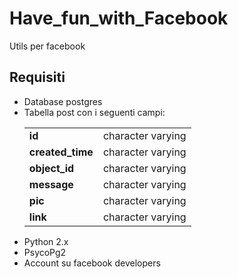 # Have_fun_with_Facebook
Utils per facebook

<h2>Requisiti</h2>
<ul>
<li>Database postgres</li>
<li>Tabella post con i seguenti campi:
  <table>
  <tr>
  <td><b>id</b></td><td>                        character varying</td></tr>
  <tr><td><b>created_time</b></td><td>          character varying</td></tr>
  <tr><td><b>object_id</b></td><td>             character varying</td></tr>
  <tr><td><b>message</b></td><td>               character varying</td></tr> 
  <tr><td><b>pic</b></td><td>                   character varying</td></tr>
  <tr><td><b>link</b> </td><td>                 character varying</td></tr>
  </table>
  </li>
  <li>Python 2.x</li>
  <li>PsycoPg2</li>
  <li>Account su facebook developers</li>
  </ul>
